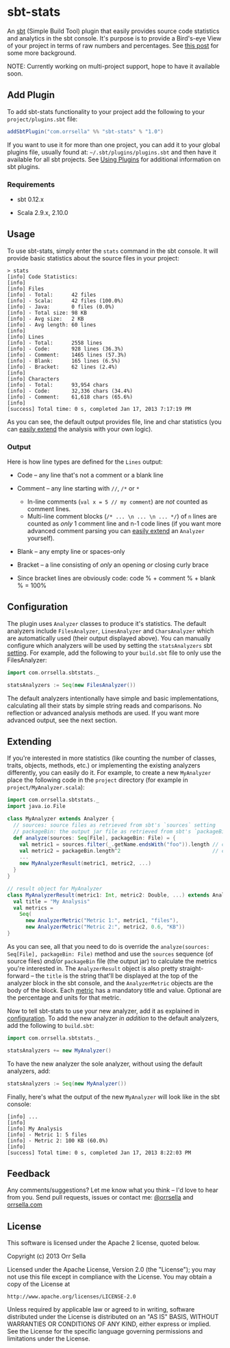 # sbt-stats

An [sbt](http://www.scala-sbt.org/) (Simple Build Tool) plugin that easily provides source code statistics and analytics in the sbt console. It's purpose is to provide a Bird's-eye View of your project in terms of raw numbers and percentages. See [this post](http://orrsella.com/post/41001293440/introducing-sbt-stats-an-sbt-plugin-for-source-code-stat) for some more background.

NOTE: Currently working on multi-project support, hope to have it available soon.

## Add Plugin

To add sbt-stats functionality to your project add the following to your `project/plugins.sbt` file:

```scala
addSbtPlugin("com.orrsella" %% "sbt-stats" % "1.0")
```

If you want to use it for more than one project, you can add it to your global plugins file, usually found at: `~/.sbt/plugins/plugins.sbt` and then have it available for all sbt projects. See [Using Plugins](http://www.scala-sbt.org/release/docs/Getting-Started/Using-Plugins.html) for additional information on sbt plugins.

### Requirements

* sbt 0.12.x

* Scala 2.9.x, 2.10.0

## Usage

To use sbt-stats, simply enter the `stats` command in the sbt console. It will provide basic statistics about the source files in your project:

```
> stats
[info] Code Statistics:
[info]
[info] Files
[info] - Total:      42 files
[info] - Scala:      42 files (100.0%)
[info] - Java:       0 files (0.0%)
[info] - Total size: 98 KB
[info] - Avg size:   2 KB
[info] - Avg length: 60 lines
[info]
[info] Lines
[info] - Total:      2558 lines
[info] - Code:       928 lines (36.3%)
[info] - Comment:    1465 lines (57.3%)
[info] - Blank:      165 lines (6.5%)
[info] - Bracket:    62 lines (2.4%)
[info]
[info] Characters
[info] - Total:      93,954 chars
[info] - Code:       32,336 chars (34.4%)
[info] - Comment:    61,618 chars (65.6%)
[info]
[success] Total time: 0 s, completed Jan 17, 2013 7:17:19 PM
```

As you can see, the default output provides file, line and char statistics (you can [easily extend](https://github.com/orrsella/sbt-stats#extending) the analysis with your own logic).

### Output

Here is how line types are defined for the `Lines` output:

* Code – any line that's not a comment or a blank line

* Comment – any line starting with `//`, `/*` or `*`
  * In-line comments (```val x = 5 // my comment```) are *not* counted as comment lines.
  * Multi-line comment blocks (`/* ... \n ... \n ... */`) of `n` lines are counted as *only* 1 comment line and n-1 code lines (if you want more advanced comment parsing you can [easily extend](https://github.com/orrsella/sbt-stats#extending) an `Analyzer` yourself).

* Blank – any empty line or spaces-only

* Bracket – a line consisting of *only* an opening *or* closing curly brace

* Since bracket lines are obviously code: code % + comment % + blank % = 100%

## Configuration

The plugin uses `Analyzer` classes to produce it's statistics. The default analyzers include `FilesAnalyzer`, `LinesAnalyzer` and `CharsAnalyzer` which are automatically used (their output displayed above). You can manually configure which analyzers will be used by setting the `statsAnalyzers` sbt [setting](http://www.scala-sbt.org/release/docs/Getting-Started/Basic-Def.html). For example, add the following to your `build.sbt` file to only use the FilesAnalyzer:

```scala
import com.orrsella.sbtstats._

statsAnalyzers := Seq(new FilesAnalyzer())
```

The default analyzers intentionally have simple and basic implementations, calculating all their stats by simple string reads and comparisons. No reflection or advanced analysis methods are used. If you want more advanced output, see the next section.

## Extending

If you're interested in more statistics (like counting the number of classes, traits, objects, methods, etc.) or implementing the existing analyzers differently, you can easily do it. For example, to create a new `MyAnalyzer` place the following code in the `project` directory (for example in `project/MyAnalyzer.scala`):

```scala
import com.orrsella.sbtstats._
import java.io.File

class MyAnalyzer extends Analyzer {
  // sources: source files as retrieved from sbt's `sources` setting
  // packageBin: the output jar file as retrieved from sbt's `packageBin` task
  def analyze(sources: Seq[File], packageBin: File) = {
    val metric1 = sources.filter(_.getName.endsWith("foo")).length // completely useless metric 1
    val metric2 = packageBin.length^2                              // completely useless metric 2
    ...
    new MyAnalyzerResult(metric1, metric2, ...)
  }
}

// result object for MyAnalyzer
class MyAnalyzerResult(metric1: Int, metric2: Double, ...) extends AnalyzerResult {
  val title = "My Analysis"
  val metrics =
    Seq(
      new AnalyzerMetric("Metric 1:", metric1, "files"),
      new AnalyzerMetric("Metric 2:", metric2, 0.6, "KB"))
}
```

As you can see, all that you need to do is override the `analyze(sources: Seq[File], packageBin: File)` method and use the `sources` sequence (of source files) *and/or* `packageBin` file (the output jar) to calculate the metrics you're interested in. The `AnalyzerResult` object is also pretty straight-forward – the `title` is the string that'll be displayed at the top of the analyzer block in the sbt console, and the `AnalyzerMetric` objects are the body of the block. Each [metric](https://github.com/orrsella/sbt-stats/blob/master/src/main/scala/com/orrsella/sbtstats/AnalyzerMetric.scala) has a mandatory title and value. Optional are the percentage and units for that metric.

Now to tell sbt-stats to use your new analyzer, add it as explained in [configuration](https://github.com/orrsella/sbt-stats#configuration). To add the new analyzer *in addition* to the default analyzers, add the following to `build.sbt`:

```scala
import com.orrsella.sbtstats._

statsAnalyzers += new MyAnalyzer()
```

To have the new analyzer the sole analyzer, without using the default analyzers, add:

```scala
statsAnalyzers := Seq(new MyAnalyzer())
```

Finally, here's what the output of the new `MyAnalyzer` will look like in the sbt console:

```
[info] ...
[info]
[info] My Analysis
[info] - Metric 1: 5 files
[info] - Metric 2: 100 KB (60.0%)
[info]
[success] Total time: 0 s, completed Jan 17, 2013 8:22:03 PM
```

## Feedback

Any comments/suggestions? Let me know what you think – I'd love to hear from you. Send pull requests, issues or contact me: [@orrsella](http://twitter.com/orrsella) and [orrsella.com](http://orrsella.com)

## License

This software is licensed under the Apache 2 license, quoted below.

Copyright (c) 2013 Orr Sella

Licensed under the Apache License, Version 2.0 (the "License"); you may not use this file except in compliance with the License. You may obtain a copy of the License at

    http://www.apache.org/licenses/LICENSE-2.0

Unless required by applicable law or agreed to in writing, software distributed under the License is distributed on an "AS IS" BASIS, WITHOUT WARRANTIES OR CONDITIONS OF ANY KIND, either express or implied. See the License for the specific language governing permissions and limitations under the License.
